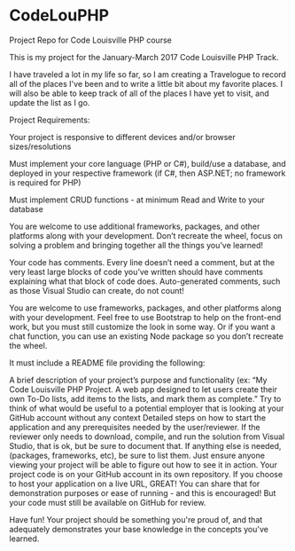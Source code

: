 # CodeLouPHP
Project Repo for Code Louisville PHP course


This is my project for the January-March 2017 Code Louisville PHP Track. 

I have traveled a lot in my life so far, so I am creating a Travelogue to record all of the places I've been and to write a little bit about my favorite places. I will also be able to keep track of all of the places I have yet to visit, and update the list as I go. 



Project Requirements:

Your project is responsive to different devices and/or browser sizes/resolutions

Must implement your core language (PHP or C#), build/use a database, and deployed in your respective framework (if C#, then ASP.NET; no framework is required for PHP)

Must implement CRUD functions - at minimum Read and Write to your database

You are welcome to use additional frameworks, packages, and other platforms along with your development. Don’t recreate the wheel, focus on solving a problem and bringing together all the things you’ve learned!

Your code has comments. Every line doesn’t need a comment, but at the very least large blocks of code you’ve written should have comments explaining what that block of code does. Auto-generated comments, such as those Visual Studio can create, do not count!

You are welcome to use frameworks, packages, and other platforms along with your development. Feel free to use Bootstrap to help on the front-end work, but you must still customize the look in some way. Or if you want a chat function, you can use an existing Node package so you don’t recreate the wheel.

It must include a README file providing the following:

A brief description of your project’s purpose and functionality (ex: “My Code Louisville PHP Project. A web app designed to let users create their own To-Do lists, add items to the lists, and mark them as complete.” Try to think of what would be useful to a potential employer that is looking at your GitHub account without any context
Detailed steps on how to start the application and any prerequisites needed by the user/reviewer. If the reviewer only needs to download, compile, and run the solution from Visual Studio, that is ok, but be sure to document that. If anything else is needed, (packages, frameworks, etc), be sure to list them. Just ensure anyone viewing your project will be able to figure out how to see it in action.
Your project code is on your GitHub account in its own repository. If you choose to host your application on a live URL, GREAT! You can share that for demonstration purposes or ease of running - and this is encouraged! But your code must still be available on GitHub for review.

Have fun! Your project should be something you're proud of, and that adequately demonstrates your base knowledge in the concepts you've learned.

